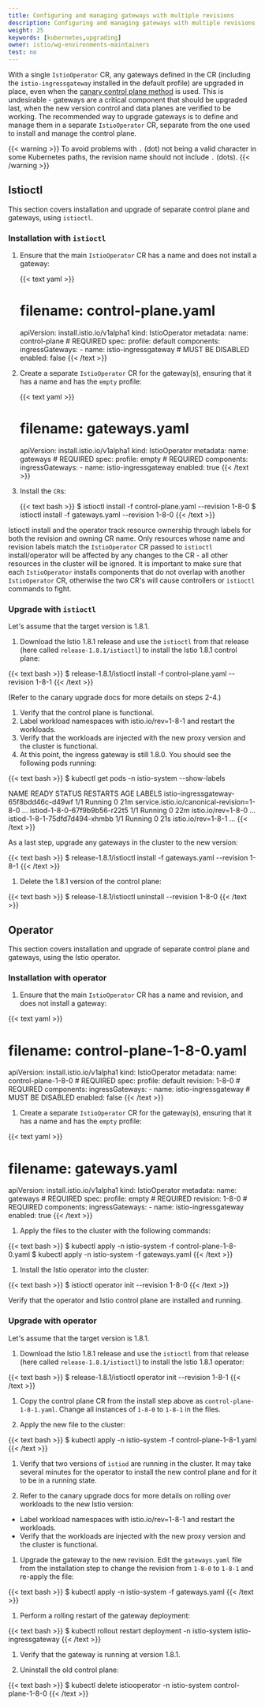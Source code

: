 ```yaml
---
title: Configuring and managing gateways with multiple revisions
description: Configuring and managing gateways with multiple revisions.
weight: 25
keywords: [kubernetes,upgrading]
owner: istio/wg-environments-maintainers
test: no
---
```


With a single `IstioOperator` CR, any gateways defined in the CR (including the `istio-ingressgateway` installed in the
default profile) are upgraded in place, even when the
[canary control plane method](/docs/setup/upgrade/#canary-upgrades) is used. This is
undesirable - gateways are a critical component that should be upgraded last, when the new version control and data
planes are verified to be working.
The recommended way to upgrade gateways is to define and manage them in a separate `IstioOperator` CR, separate from
the one used to install and manage the control plane.

{{< warning >}}
To avoid problems with `.` (dot) not being a valid character in some Kubernetes paths, the revision name should not
include `.` (dots).
{{< /warning >}}

## Istioctl

This section covers installation and upgrade of separate control plane and gateways, using `istioctl`.

### Installation with `istioctl`

1.  Ensure that the main `IstioOperator` CR has a name and does not install a gateway:

    {{< text yaml >}}
    # filename: control-plane.yaml
    apiVersion: install.istio.io/v1alpha1
    kind: IstioOperator
    metadata:
      name: control-plane # REQUIRED
    spec:
      profile: default
      components:
        ingressGateways:
          - name: istio-ingressgateway
            # MUST BE DISABLED
            enabled: false
    {{< /text >}}

1.  Create a separate `IstioOperator` CR for the gateway(s), ensuring that it has a name and has the `empty` profile:

    {{< text yaml >}}
    # filename: gateways.yaml
    apiVersion: install.istio.io/v1alpha1
    kind: IstioOperator
    metadata:
      name: gateways # REQUIRED
    spec:
      profile: empty # REQUIRED
      components:
        ingressGateways:
          - name: istio-ingressgateway
            enabled: true
    {{< /text >}}

1.  Install the `CR`s:

    {{< text bash >}}
    $ istioctl install -f control-plane.yaml --revision 1-8-0
    $ istioctl install -f gateways.yaml --revision 1-8-0
    {{< /text >}}

Istioctl install and the operator track resource ownership through labels for both the revision and owning CR name.
Only resources whose name and revision labels match the `IstioOperator` CR passed to `istioctl` install/operator will be
affected by any changes to the CR - all other resources in the cluster will be ignored.
It is important to make sure that each `IstioOperator` installs components that do not overlap with another `IstioOperator`
CR, otherwise the two CR's will cause controllers or `istioctl` commands to fight.

### Upgrade with `istioctl`

Let's assume that the target version is 1.8.1.

1.  Download the Istio 1.8.1 release and use the `istioctl` from that release (here called `release-1.8.1/istioctl`)
to install the Istio 1.8.1 control plane:

{{< text bash >}}
$ release-1.8.1/istioctl install -f control-plane.yaml --revision 1-8-1
{{< /text >}}

(Refer to the canary upgrade docs for more details on steps 2-4.)

1.  Verify that the control plane is functional.
1.  Label workload namespaces with istio.io/rev=1-8-1 and restart the workloads.
1.  Verify that the workloads are injected with the new proxy version and the cluster is functional.
1.  At this point, the ingress gateway is still 1.8.0. You should see the following pods running:

{{< text bash >}}
$ kubectl get pods -n istio-system --show-labels

NAME                                    READY   STATUS    RESTARTS   AGE   LABELS
istio-ingressgateway-65f8bdd46c-d49wf   1/1     Running   0          21m   service.istio.io/canonical-revision=1-8-0 ...
istiod-1-8-0-67f9b9b56-r22t5            1/1     Running   0          22m   istio.io/rev=1-8-0 ...
istiod-1-8-1-75dfd7d494-xhmbb           1/1     Running   0          21s   istio.io/rev=1-8-1 ...
{{< /text >}}

As a last step, upgrade any gateways in the cluster to the new version:

{{< text bash >}}
$ release-1.8.1/istioctl install -f gateways.yaml --revision 1-8-1
{{< /text >}}

1.  Delete the 1.8.1 version of the control plane:

{{< text bash >}}
$ release-1.8.1/istioctl uninstall --revision 1-8-0
{{< /text >}}

## Operator

This section covers installation and upgrade of separate control plane and gateways, using the Istio operator.

### Installation with operator

1.  Ensure that the main `IstioOperator` CR has a name and revision, and does not install a gateway:

{{< text yaml >}}
# filename: control-plane-1-8-0.yaml
apiVersion: install.istio.io/v1alpha1
kind: IstioOperator
metadata:
  name: control-plane-1-8-0 # REQUIRED
spec:
  profile: default
  revision: 1-8-0 # REQUIRED
  components:
    ingressGateways:
      - name: istio-ingressgateway
        # MUST BE DISABLED
        enabled: false
{{< /text >}}

1.  Create a separate `IstioOperator` CR for the gateway(s), ensuring that it has a name and has the `empty` profile:

{{< text yaml >}}
# filename: gateways.yaml
apiVersion: install.istio.io/v1alpha1
kind: IstioOperator
metadata:
  name: gateways # REQUIRED
spec:
  profile: empty # REQUIRED
  revision: 1-8-0 # REQUIRED
  components:
    ingressGateways:
      - name: istio-ingressgateway
        enabled: true
{{< /text >}}

1.  Apply the files to the cluster with the following commands:

{{< text bash >}}
$ kubectl apply -n istio-system -f control-plane-1-8-0.yaml
$ kubectl apply -n istio-system -f gateways.yaml
{{< /text >}}

1.  Install the Istio operator into the cluster:

{{< text bash >}}
$ istioctl operator init --revision 1-8-0
{{< /text >}}

Verify that the operator and Istio control plane are installed and running.

### Upgrade with operator

Let's assume that the target version is 1.8.1.

1.  Download the Istio 1.8.1 release and use the `istioctl` from that release (here called `release-1.8.1/istioctl`)
to install the Istio 1.8.1 operator:

{{< text bash >}}
$ release-1.8.1/istioctl operator init  --revision 1-8-1
{{< /text >}}

1.  Copy the control plane CR from the install step above as `control-plane-1-8-1.yaml`. Change all instances of
`1-8-0` to `1-8-1` in the files.

1.  Apply the new file to the cluster:

{{< text bash >}}
$ kubectl apply -n istio-system -f control-plane-1-8-1.yaml
{{< /text >}}

1.  Verify that two versions of `istiod` are running in the cluster. It may take several minutes for the operator to
install the new control plane and for it to be in a running state.

1.  Refer to the canary upgrade docs for more details on rolling over workloads to the new Istio version:

-  Label workload namespaces with istio.io/rev=1-8-1 and restart the workloads.
-  Verify that the workloads are injected with the new proxy version and the cluster is functional.

1.  Upgrade the gateway to the new revision. Edit the `gateways.yaml` file from the installation step to change the
revision from `1-8-0` to `1-8-1` and re-apply the file:

{{< text bash >}}
$ kubectl apply -n istio-system -f gateways.yaml
{{< /text >}}

1.  Perform a rolling restart of the gateway deployment:

{{< text bash >}}
$ kubectl rollout restart deployment -n istio-system istio-ingressgateway
{{< /text >}}

1.  Verify that the gateway is running at version 1.8.1.

1.  Uninstall the old control plane:

{{< text bash >}}
$ kubectl delete istiooperator -n istio-system control-plane-1-8-0
{{< /text >}}
